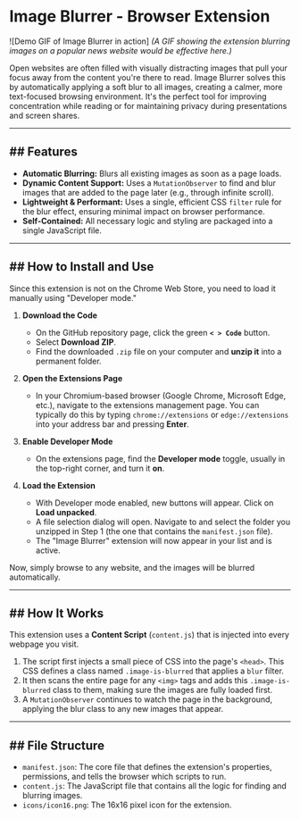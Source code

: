 # Image Blurrer - Browser Extension

![Demo GIF of Image Blurrer in action]
*(A GIF showing the extension blurring images on a popular news website would be effective here.)*

Open websites are often filled with visually distracting images that pull your focus away from the content you're there to read. Image Blurrer solves this by automatically applying a soft blur to all images, creating a calmer, more text-focused browsing environment. It's the perfect tool for improving concentration while reading or for maintaining privacy during presentations and screen shares.

***

## ## Features

* **Automatic Blurring:** Blurs all existing images as soon as a page loads.
* **Dynamic Content Support:** Uses a `MutationObserver` to find and blur images that are added to the page later (e.g., through infinite scroll).
* **Lightweight & Performant:** Uses a single, efficient CSS `filter` rule for the blur effect, ensuring minimal impact on browser performance.
* **Self-Contained:** All necessary logic and styling are packaged into a single JavaScript file.

***

## ## How to Install and Use

Since this extension is not on the Chrome Web Store, you need to load it manually using "Developer mode."

1.  **Download the Code**
    * On the GitHub repository page, click the green **`< > Code`** button.
    * Select **Download ZIP**.
    * Find the downloaded `.zip` file on your computer and **unzip it** into a permanent folder. 

2.  **Open the Extensions Page**
    * In your Chromium-based browser (Google Chrome, Microsoft Edge, etc.), navigate to the extensions management page. You can typically do this by typing `chrome://extensions` or `edge://extensions` into your address bar and pressing **Enter**.

3.  **Enable Developer Mode**
    * On the extensions page, find the **Developer mode** toggle, usually in the top-right corner, and turn it **on**. 

4.  **Load the Extension**
    * With Developer mode enabled, new buttons will appear. Click on **Load unpacked**.
    * A file selection dialog will open. Navigate to and select the folder you unzipped in Step 1 (the one that contains the `manifest.json` file).
    * The "Image Blurrer" extension will now appear in your list and is active.

Now, simply browse to any website, and the images will be blurred automatically.

***

## ## How It Works

This extension uses a **Content Script** (`content.js`) that is injected into every webpage you visit.

1.  The script first injects a small piece of CSS into the page's `<head>`. This CSS defines a class named `.image-is-blurred` that applies a `blur` filter.
2.  It then scans the entire page for any `<img>` tags and adds this `.image-is-blurred` class to them, making sure the images are fully loaded first.
3.  A `MutationObserver` continues to watch the page in the background, applying the blur class to any new images that appear.

***

## ## File Structure

* `manifest.json`: The core file that defines the extension's properties, permissions, and tells the browser which scripts to run.
* `content.js`: The JavaScript file that contains all the logic for finding and blurring images.
* `icons/icon16.png`: The 16x16 pixel icon for the extension.